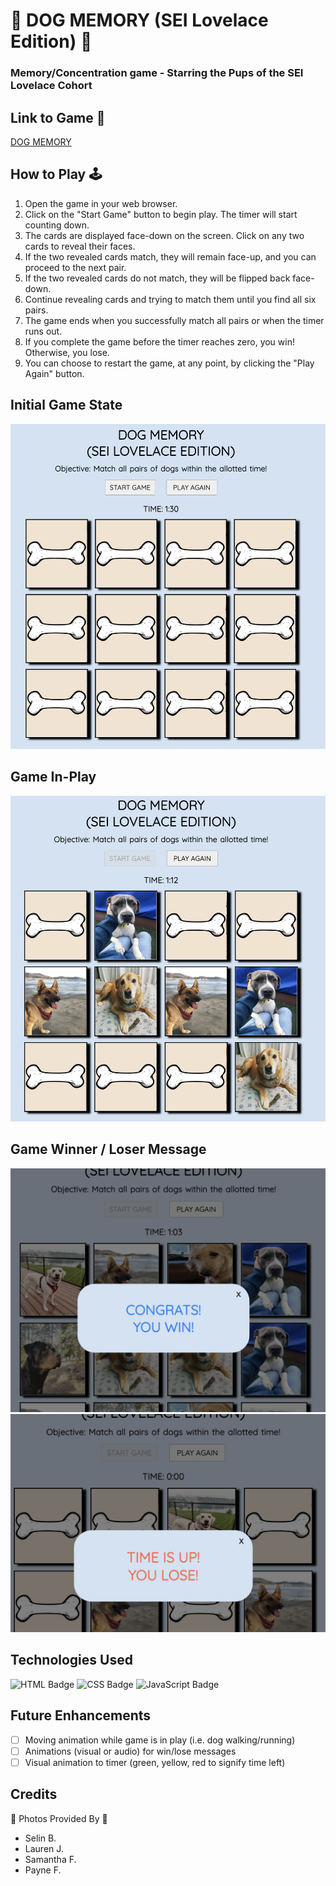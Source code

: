 # :dog: DOG MEMORY (SEI Lovelace Edition) :dog:
    
###  Memory/Concentration game - Starring the Pups of the SEI Lovelace Cohort

## Link to Game :link:
[DOG MEMORY](https://shaneyoung91.github.io/Memory-Concentration-Game/)

## How to Play :joystick:
1. Open the game in your web browser.
2. Click on the "Start Game" button to begin play. The timer will start counting down.
3. The cards are displayed face-down on the screen. Click on any two cards to reveal their faces.
4. If the two revealed cards match, they will remain face-up, and you can proceed to the next pair.
5. If the two revealed cards do not match, they will be flipped back face-down.
6. Continue revealing cards and trying to match them until you find all six pairs.
7. The game ends when you successfully match all pairs or when the timer runs out.
8. If you complete the game before the timer reaches zero, you win! Otherwise, you lose.
9. You can choose to restart the game, at any point, by clicking the "Play Again" button.

## Initial Game State
![initial game state](images/Game-Board.png)

## Game In-Play
![game in play](images/Game-In-Play.png)

## Game Winner / Loser Message
![winner message](images/Game-Winner.png)
![loser message](images/Game-Loser.png)

## Technologies Used
 ![HTML Badge](https://img.shields.io/badge/HTML5-E34F26?style=for-the-badge&logo=html5&logoColor=white)
 ![CSS Badge](https://img.shields.io/badge/CSS3-1572B6?style=for-the-badge&logo=css3&logoColor=white)
 ![JavaScript Badge](https://img.shields.io/badge/JavaScript-323330?style=for-the-badge&logo=javascript&logoColor=F7DF1E)

## Future Enhancements
   - [ ] Moving animation while game is in play (i.e. dog walking/running)
   - [ ] Animations (visual or audio) for win/lose messages
   - [ ] Visual animation to timer (green, yellow, red to signify time left)

## Credits
:camera_flash: Photos Provided By :camera_flash:
- Selin B.
- Lauren J.
- Samantha F.
- Payne F.
